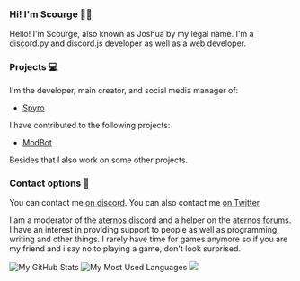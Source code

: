 ### Hi! I'm Scourge 👋🏻
Hello! I'm Scourge, also known as Joshua by my legal name.
I'm a discord.py and discord.js developer as well as a web developer.

### Projects 💻
I'm the developer, main creator, 
and social media manager of:

- [Spyro](https://github.com/BluewyDev/Spyro)

I have contributed to the following projects:

- [ModBot](https://github.com/aternosorg/Modbot)

Besides that I also work on some other projects.

### Contact options 📳
You can contact me [on discord](https://discord.com/users/843866750131109909). 
You can also contact me [on Twitter](https://Twitter.com/profile/ZoniqHedgehog)
<!--
![Bluewy's discord status](https://nocache.advaith.workers.dev/?url=https://img.shields.io/endpoint?url=https://dev.discordprofiles.me/api/badge/status/698080201158033409)
![Playing](https://nocache.advaith.workers.dev/?url=https://img.shields.io/endpoint?url=https://dev.discordprofiles.me/api/badge/playing/698080201158033409)
![vscode](https://nocache.advaith.workers.dev/?url=https://img.shields.io/endpoint?url=https://dev.discordprofiles.me/api/badge/vscode/698080201158033409)
![Spotify](https://nocache.advaith.workers.dev/?url=https://img.shields.io/endpoint?url=https://dev.discordprofiles.me/api/badge/spotify/698080201158033409)
-->

I am a moderator of the [aternos discord](https://chat.aternos.org) and a helper on the [aternos forums](https://board.aternos.org). I have an interest in providing support to people as well as programming, writing and other things. I rarely have time for games anymore so if you are my friend and i say no to playing a game, don't look surprised.

![My GitHub Stats](https://github-readme-stats.vercel.app/api?username=ScourgeTheHedgehog&show_icons=true&theme=tokyonight&hide_border=true)
![My Most Used Languages](https://github-readme-stats.vercel.app/api/top-langs/?username=ScourgeTheHedgehog&theme=tokyonight&hide_border=true)
![](https://github.com/ScourgeTheHedgehog/github-stats/blob/master/generated/overview.svg)
